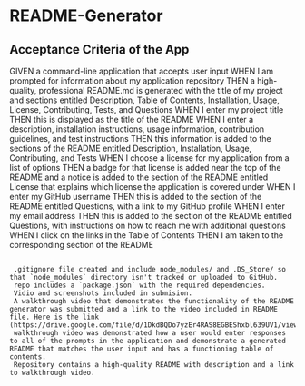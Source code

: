 # README-Generator
## Acceptance Criteria of the App
GIVEN a command-line application that accepts user input
WHEN I am prompted for information about my application repository
THEN a high-quality, professional README.md is generated with the title of my project and sections entitled Description, Table of Contents, Installation, Usage, License, Contributing, Tests, and Questions
WHEN I enter my project title
THEN this is displayed as the title of the README
WHEN I enter a description, installation instructions, usage information, contribution guidelines, and test instructions
THEN this information is added to the sections of the README entitled Description, Installation, Usage, Contributing, and Tests
WHEN I choose a license for my application from a list of options
THEN a badge for that license is added near the top of the README and a notice is added to the section of the README entitled License that explains which license the application is covered under
WHEN I enter my GitHub username
THEN this is added to the section of the README entitled Questions, with a link to my GitHub profile
WHEN I enter my email address
THEN this is added to the section of the README entitled Questions, with instructions on how to reach me with additional questions
WHEN I click on the links in the Table of Contents
THEN I am taken to the corresponding section of the README
```

 .gitignore file created and include node_modules/ and .DS_Store/ so that `node_modules` directory isn't tracked or uploaded to GitHub.
 repo includes a `package.json` with the required dependencies.
 Vidio and screenshots included in submision.
 A walkthrough video that demonstrates the functionality of the README generator was submitted and a link to the video included in README file. Here is the link (https://drive.google.com/file/d/1DkdBQDo7yzEr4RAS8EGBEShxbl639UV1/view).
 walkthrough video was demonstrated how a user would enter responses to all of the prompts in the application and demonstrate a generated README that matches the user input and has a functioning table of contents.
 Repository contains a high-quality README with description and a link to walkthrough video.